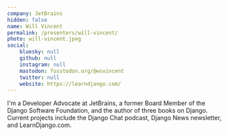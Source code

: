 ```yaml
---
company: JetBrains
hidden: false
name: Will Vincent
permalink: /presenters/will-vincent/
photo: will-vincent.jpeg
social:
    bluesky: null
    github: null
    instagram: null
    mastodon: fosstodon.org/@wsvincent
    twitter: null
    website: https://learndjango.com/
---
```


I'm a Developer Advocate at JetBrains, a former Board Member of the Django Software Foundation, and the author of three books on Django. Current projects include the Django Chat podcast, Django News newsletter, and LearnDjango.com.
